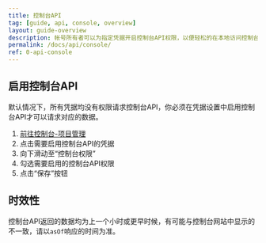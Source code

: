 ```yaml
---
title: 控制台API
tag: [guide, api, console, overview]
layout: guide-overview
description: 帐号所有者可以为指定凭据开启控制台API权限，以便轻松的在本地访问控制台数据，了解当前财务和请求量统计。
permalink: /docs/api/console/
ref: 0-api-console
---
```


## 启用控制台API

默认情况下，所有凭据均没有权限请求控制台API，你必须在凭据设置中启用控制台API才可以请求对应的数据。

1. [前往控制台-项目管理](https://console.qweather.com/project)
2. 点击需要启用控制台API的凭据
3. 向下滑动至“控制台权限”
4. 勾选需要启用的控制台API权限
5. 点击“保存”按钮

## 时效性

控制台API返回的数据均为上一个小时或更早时候，有可能与控制台网站中显示的不一致，请以`asOf`响应的时间为准。